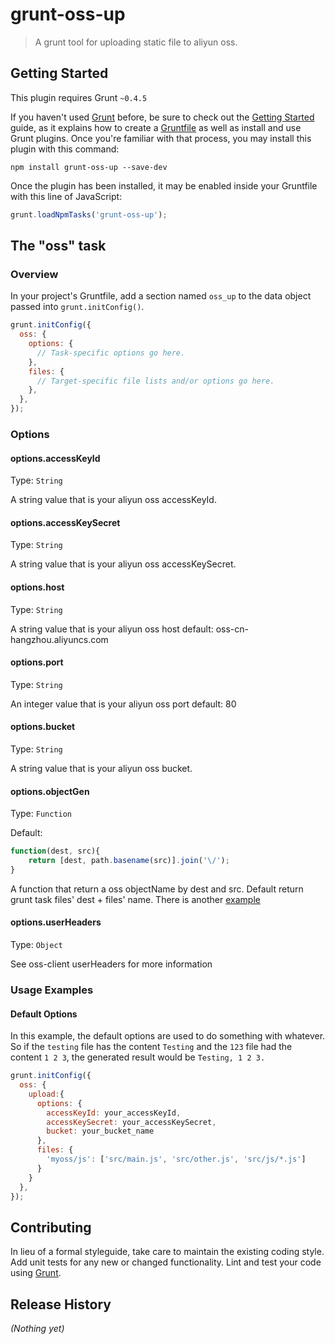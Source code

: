 # grunt-oss-up

> A grunt tool for uploading static file to aliyun oss.

## Getting Started
This plugin requires Grunt `~0.4.5`

If you haven't used [Grunt](http://gruntjs.com/) before, be sure to check out the [Getting Started](http://gruntjs.com/getting-started) guide, as it explains how to create a [Gruntfile](http://gruntjs.com/sample-gruntfile) as well as install and use Grunt plugins. Once you're familiar with that process, you may install this plugin with this command:

```shell
npm install grunt-oss-up --save-dev
```

Once the plugin has been installed, it may be enabled inside your Gruntfile with this line of JavaScript:

```js
grunt.loadNpmTasks('grunt-oss-up');
```

## The "oss" task

### Overview
In your project's Gruntfile, add a section named `oss_up` to the data object passed into `grunt.initConfig()`.

```js
grunt.initConfig({
  oss: {
    options: {
      // Task-specific options go here.
    },
    files: {
      // Target-specific file lists and/or options go here.
    },
  },
});
```

### Options


#### options.accessKeyId
Type: `String`

A string value that is your aliyun oss accessKeyId.

#### options.accessKeySecret
Type: `String`

A string value that is your aliyun oss accessKeySecret.

#### options.host
Type: `String`

A string value that is your aliyun oss host
default: oss-cn-hangzhou.aliyuncs.com

#### options.port
Type: `String`

An integer value that is your aliyun oss port
default: 80

#### options.bucket
Type: `String`

A string value that is your aliyun oss bucket.

#### options.objectGen
Type: `Function`

Default: 
```js
function(dest, src){
	return [dest, path.basename(src)].join('\/');
}
```
A function that return a oss objectName by dest and src. Default return grunt task files' dest + files' name.
There is another [example](https://github.com/marshalYuan/grunt-oss-up/issues/1)

#### options.userHeaders
Type: `Object`

See oss-client userHeaders for more information

### Usage Examples

#### Default Options
In this example, the default options are used to do something with whatever. So if the `testing` file has the content `Testing` and the `123` file had the content `1 2 3`, the generated result would be `Testing, 1 2 3.`

```js
grunt.initConfig({
  oss: {
	upload:{
	  options: {
		accessKeyId: your_accessKeyId,
		accessKeySecret: your_accessKeySecret,
		bucket: your_bucket_name
	  },
	  files: {
	    'myoss/js': ['src/main.js', 'src/other.js', 'src/js/*.js']
	  }
	}
  },
});
```

## Contributing
In lieu of a formal styleguide, take care to maintain the existing coding style. Add unit tests for any new or changed functionality. Lint and test your code using [Grunt](http://gruntjs.com/).

## Release History
_(Nothing yet)_
